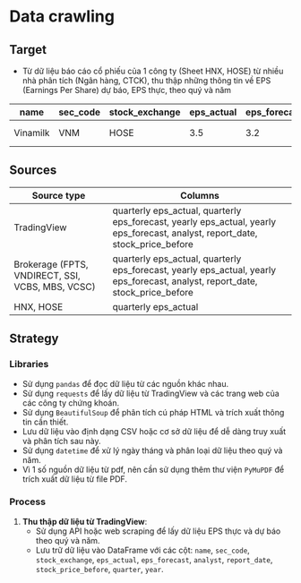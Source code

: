 # Data crawling 

## Target
- Từ dữ liệu báo cáo cổ phiếu của 1 công ty (Sheet HNX, HOSE) từ nhiều nhà phân tích (Ngân hàng, CTCK), thu thập những thông tin về EPS (Earnings Per Share) dự báo, EPS thực, theo quý và năm

| name      | sec_code | stock_exchange | eps_actual | eps_forecast | analyst | report_date | stock_price_before | quarter | year |
|-----------|----------|---------------|------------|--------------|---------|-------------|--------------------|---------|------|
| Vinamilk  | VNM      | HOSE          | 3.5        | 3.2          | FPTS    | 2024-07-25  | 65.6               | Q2      | 2024 |

## Sources
Source type | Columns
|--|--|
|TradingView| quarterly eps_actual, quarterly eps_forecast, yearly eps_actual, yearly eps_forecast, analyst, report_date, stock_price_before|
|Brokerage (FPTS, VNDIRECT, SSI, VCBS, MBS, VCSC)| quarterly eps_actual, quarterly eps_forecast, yearly eps_actual, yearly eps_forecast, analyst, report_date, stock_price_before|
|HNX, HOSE| quarterly eps_actual |

## Strategy

### Libraries
- Sử dụng `pandas` để đọc dữ liệu từ các nguồn khác nhau.
- Sử dụng `requests` để lấy dữ liệu từ TradingView và các trang web của các công ty chứng khoán.
- Sử dụng `BeautifulSoup` để phân tích cú pháp HTML và trích xuất thông tin cần thiết.
- Lưu dữ liệu vào định dạng CSV hoặc cơ sở dữ liệu để dễ dàng truy xuất và phân tích sau này.
- Sử dụng `datetime` để xử lý ngày tháng và phân loại dữ liệu theo quý và năm.
- Vì 1 số nguồn dữ liệu từ pdf, nên cần sử dụng thêm thư viện `PyMuPDF` để trích xuất dữ liệu từ file PDF.

### Process
1. **Thu thập dữ liệu từ TradingView**:
   - Sử dụng API hoặc web scraping để lấy dữ liệu EPS thực và dự báo theo quý và năm.
   - Lưu trữ dữ liệu vào DataFrame với các cột: `name`, `sec_code`, `stock_exchange`, `eps_actual`, `eps_forecast`, `analyst`, `report_date`, `stock_price_before`, `quarter`, `year`.